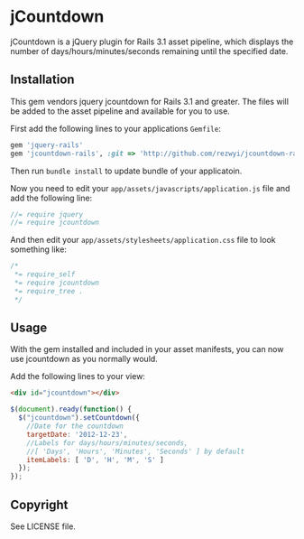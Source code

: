 jCountdown
==========

jCountdown is a jQuery plugin for Rails 3.1 asset pipeline, which displays the number of days/hours/minutes/seconds remaining until the specified date.

## Installation

This gem vendors jquery jcountdown for Rails 3.1 and greater. The files will be added to the asset pipeline and available for you to use.

First add the following lines to your applications `Gemfile`:

``` ruby
gem 'jquery-rails'
gem 'jcountdown-rails', :git => 'http://github.com/rezwyi/jcountdown-rails.git'
```

Then run `bundle install` to update bundle of your applicatoin.

Now you need to edit your `app/assets/javascripts/application.js` file and add the following line:

``` javascript
//= require jquery
//= require jcountdown
```

And then edit your `app/assets/stylesheets/application.css` file to look something like:

``` css
/*
 *= require_self
 *= require jcountdown
 *= require_tree .
 */
```

## Usage

With the gem installed and included in your asset manifests, you can now use jcountdown as you normally would.

Add the following lines to your view:

``` html
<div id="jcountdown"></div>
```

``` javascript
$(document).ready(function() {
  $("jcountdown").setCountdown({
    //Date for the countdown
    targetDate: '2012-12-23',
    //Labels for days/hours/minutes/seconds,
    //[ 'Days', 'Hours', 'Minutes', 'Seconds' ] by default
    itemLabels: [ 'D', 'H', 'M', 'S' ]
  });
});
```

## Copyright

See LICENSE file.
